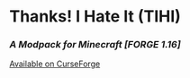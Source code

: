 # Thanks! I Hate It (TIHI)
### *A Modpack for Minecraft [FORGE 1.16]*
[Available on CurseForge](https://www.curseforge.com/minecraft/modpacks/tihi)
